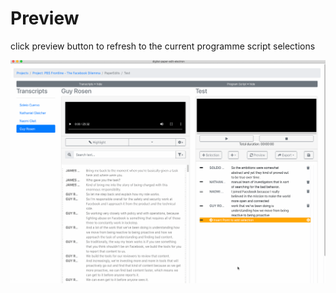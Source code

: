 # Preview

click preview button to refresh to the current programme script selections

![](../.gitbook/assets/play-preview.gif)

